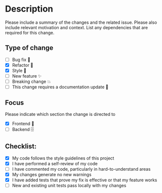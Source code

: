 # Description

Please include a summary of the changes and the related issue. Please also include relevant motivation and context. List any dependencies that are required for this change.

## Type of change

- [ ] Bug fix 🐛
- [x] Refactor 🔨
- [x] Style 🎨
- [ ] New feature ✨
- [ ] Breaking change 💥
- [ ] This change requires a documentation update 📝

## Focus

Please indicate which section the change is directed to

- [x] Frontend 📱
- [ ] Backend 🗄️

## Checklist:

- [x] My code follows the style guidelines of this project
- [x] I have performed a self-review of my code
- [ ] I have commented my code, particularly in hard-to-understand areas
- [x] My changes generate no new warnings
- [x] I have added tests that prove my fix is effective or that my feature works
- [ ] New and existing unit tests pass locally with my changes
